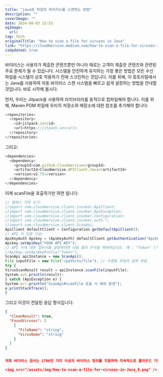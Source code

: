 ```yaml
---
title: "java로 파일의 바이러스를 스캔하는 방법"
description: ""
coverImage: ""
date: 2024-08-03 15:53
ogImage: 
  url: 
tag: Tech
originalTitle: "How to scan a file for viruses in Java"
link: "https://cloudmersive.medium.com/how-to-scan-a-file-for-viruses-in-java-bca09045abdc"
isUpdated: true
---
```






바이러스는 사용자가 제출한 콘텐츠뿐만 아니라 때로는 고객이 제출한 콘텐츠와 관련된 주요 문제가 될 수 있습니다. 시스템을 안전하게 유지하는 가장 좋은 방법은 모든 수신 파일을 시스템이 상호 작용하기 전에 스크린하는 것입니다. 이를 위해, 이 튜토리얼에서는 Java를 사용하여 자동 바이러스 스캔 시스템을 빠르고 쉽게 설정하는 방법을 안내할 것입니다. 바로 시작해 봅시다.

먼저, 우리는 Jitpack을 사용하여 라이브러리를 동적으로 컴파일해야 합니다. 이를 위해, Maven POM 파일에 우리의 저장소와 매장소에 대한 참조를 추가해야 합니다:

```js
<repositories>
  <repository>
    <id>jitpack.io</id>
    <url>https://jitpack.io</url>
  </repository>
</repositories>
```

그리고:

<div class="content-ad"></div>

```js
<dependencies>
  <dependency>
    <groupId>com.github.Cloudmersive</groupId>
    <artifactId>Cloudmersive.APIClient.Java</artifactId>
    <version>v2.75</version>
  </dependency>
</dependencies>
```

이제 scanFile을 호출하기만 하면 됩니다:

```js
// 클래스 가져 오기:
//import com.cloudmersive.client.invoker.ApiClient;
//import com.cloudmersive.client.invoker.ApiException;
//import com.cloudmersive.client.invoker.Configuration;
//import com.cloudmersive.client.invoker.auth.*;
//import com.cloudmersive.client.ScanApi;
ApiClient defaultClient = Configuration.getDefaultApiClient();
// API 키 인증 구성:
ApiKeyAuth Apikey = (ApiKeyAuth) defaultClient.getAuthentication("Apikey");
Apikey.setApiKey("YOUR API KEY");
// API 키에 대한 접두사를 설정하려면 다음 줄의 주석을 해제하십시오. 예 : "Token" (기본값은 null입니다)
//Apikey.setApiKeyPrefix("Token");
ScanApi apiInstance = new ScanApi();
File inputFile = new File("/path/to/file"); // 수행할 파일의 입력 파일.
try {
VirusScanResult result = apiInstance.scanFile(inputFile);
System.out.println(result);
} catch (ApiException e) {
System.err.println("ScanApi#scanFile 호출 시 예외 발생");
e.printStackTrace();
}
```

그리고 이것이 전달된 응답 형식입니다:

<div class="content-ad"></div>

```json
{
  "CleanResult": true,
  "FoundViruses": [
    {
      "FileName": "string",
      "VirusName": "string"
    }
  ]
}


저희 바이러스 검사는 1700만 가지 이상의 바이러스 정의를 지원하며 지속적으로 클라우드 기반 업데이트를 받습니다. 더 많은 사용자 정의를 원하시면 scanFileAdvanced 함수를 사용하실 수도 있습니다. 이 함수를 사용하면 검사 기준을 세밀하게 조정할 수 있어 실행 파일, 스크립트 및 잘못된 파일을 차단할 수 있습니다.

<img src="/assets/img/How-to-scan-a-file-for-viruses-in-Java_0.png" />
```
